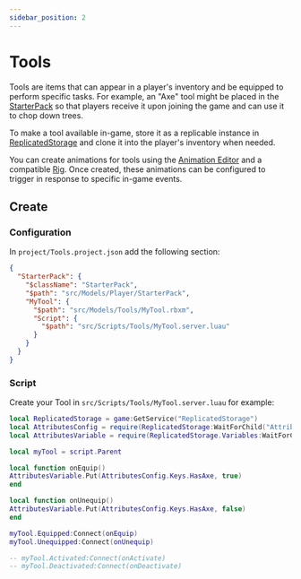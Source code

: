 ```yaml
---
sidebar_position: 2
---
```


# Tools

Tools are items that can appear in a player's inventory and be equipped to perform
specific tasks. For example, an "Axe" tool might be placed in the [StarterPack](https://create.roblox.com/docs/reference/engine/classes/StarterPack) so
that players receive it upon joining the game and can use it to chop down trees.

To make a tool available in-game, store it as a replicable instance in [ReplicatedStorage](https://create.roblox.com/docs/reference/engine/classes/ReplicatedStorage)
and clone it into the player's inventory when needed.

You can create animations for tools using the [Animation Editor](https://create.roblox.com/docs/animation/editor)
and a compatible [Rig](https://create.roblox.com/docs/studio/rig-builder).
Once created, these animations can be configured to trigger in response to specific in-game events.

## Create

### Configuration

In `project/Tools.project.json` add the following section:

```json
{
  "StarterPack": {
    "$className": "StarterPack",
    "$path": "src/Models/Player/StarterPack",
    "MyTool": {
      "$path": "src/Models/Tools/MyTool.rbxm",
      "Script": {
        "$path": "src/Scripts/Tools/MyTool.server.luau"
      }
    }
  }
}
```

### Script

Create your Tool in `src/Scripts/Tools/MyTool.server.luau` for example:

```lua
local ReplicatedStorage = game:GetService("ReplicatedStorage")
local AttributesConfig = require(ReplicatedStorage:WaitForChild("Attributes"))
local AttributesVariable = require(ReplicatedStorage.Variables:WaitForChild("Attributes"))

local myTool = script.Parent

local function onEquip()
AttributesVariable.Put(AttributesConfig.Keys.HasAxe, true)
end

local function onUnequip()
AttributesVariable.Put(AttributesConfig.Keys.HasAxe, false)
end

myTool.Equipped:Connect(onEquip)
myTool.Unequipped:Connect(onUnequip)

-- myTool.Activated:Connect(onActivate)
-- myTool.Deactivated:Connect(onDeactivate)
```
